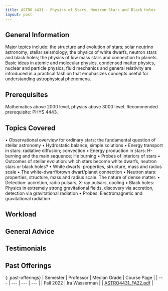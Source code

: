 ```yaml
---
title: ASTRO 4431 - Physics of Stars, Neutron Stars and Black Holes
layout: post
---
```


<link rel="stylesheet" href="/main.css">

## General Information

Major topics include: the structure and evolution of stars; solar neutrino astronomy; stellar seismology; the physics of white dwarfs, neutron stars and black holes; the physics of low mass stars and connection to planets. Basic ideas in atomic and molecular physics, condensed matter physics, nuclear and particle physics, fluid mechanics and general relativity are introduced in a practical fashion that emphasizes concepts useful for understanding astrophysical phenomena.
## Prerequisites

Mathematics above 2000 level, physics above 3000 level. Recommended prerequisite: PHYS 4443.

## Topics Covered

• Observational overview for ordinary stars; the fundamental question of stellar astronomy
• Hydrostatic balance; simple solutions
• Energy transport in stars: radiative diffusion; convection
• Energy production in stars: H-burning and the main sequence; He burning
• Probes of interiors of stars
• Outcomes of stellar evolution: which stars become white dwarfs, neutron stars or black holes?
• White dwarfs: properties, structure, mass and radius scale
• The white-dwarf/brown dwarf/planet connection
• Neutron stars: properties, structure, mass and radius scale. The nature of dense matter.
• Detection: accretion, radio pulsars, X-ray pulsars, cooling
• Black holes: Physics in extremely strong gravitational fields, discovery via accretion, detection via gravitational
radiation
• Probes: Electromagnetic and gravitational radiation

## Workload


## General Advice


## Testimonials


## Past Offerings
{:.past-offerings}
| Semester | Professor | Median Grade | Course Page |
| --- | --- | --- | --- |
| Fall 2022 | Ira Wasserman |  | <a href="/syllabi/ASTRO4431_Fa22.pdf">ASTRO4431_FA22.pdf</a> |
